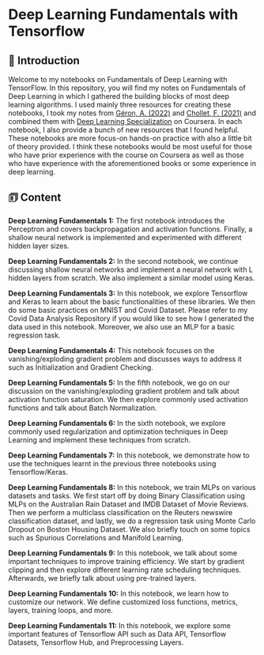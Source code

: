 # Deep Learning Fundamentals with Tensorflow

## 👋 Introduction

Welcome to my notebooks on Fundamentals of Deep Learning with TensorFlow. In this repository, you will find my notes on Fundamentals of Deep Learning in which I gathered the building blocks of most deep learning algorithms. I used mainly three resources for creating these notebooks, I took my notes from [Géron, A. (2022)]() and [Chollet, F. (2021)]() and combined them with [Deep Learning Specialization]() on Coursera. In each notebook, I also provide a bunch of new resources that I found helpful. These notebooks are more focus-on hands-on practice with also a little bit of theory provided. I think these notebooks would be most useful for those who have prior experience with the course on Coursera as well as those who have experience with the aforementioned books or some experience in deep learning. 

## 🗊 Content

**Deep Learning Fundamentals 1:** The first notebook introduces the Perceptron and covers backpropagation and activation functions. Finally, a shallow neural network is implemented and experimented with different hidden layer sizes.

**Deep Learning Fundamentals 2:** In the second notebook, we continue discussing shallow neural networks and implement a neural network with L hidden layers from scratch. We also implement a similar model using Keras.

**Deep Learning Fundamentals 3:** In this notebook, we explore Tensorflow and Keras to learn about the basic functionalities of these libraries. We then do some basic practices on MNIST and Covid Dataset. Please refer to my Covid Data Analysis Repository if you would like to see how I generated the data used in this notebook. Moreover, we also use an MLP for a basic regression task.

**Deep Learning Fundamentals 4:** This notebook focuses on the vanishing/exploding gradient problem and discusses ways to address it such as Initialization and Gradient Checking.

**Deep Learning Fundamentals 5:** In the fifth notebook, we go on our discussion on the vanishing/exploding gradient problem and talk about activation function saturation. We then explore commonly used activation functions and talk about Batch Normalization.

**Deep Learning Fundamentals 6:** In the sixth notebook, we explore commonly used regularization and optimization techniques in Deep Learning and implement these techniques from scratch.

**Deep Learning Fundamentals 7:** In this notebook, we demonstrate how to use the techniques learnt in the previous three notebooks using Tensorflow/Keras.

**Deep Learning Fundamentals 8:** In this notebook, we train MLPs on various datasets and tasks. We first start off by doing Binary Classification using MLPs on the Australian Rain Dataset and IMDB Dataset of Movie Reviews. Then we perform a multiclass classification on the Reuters newswire classification dataset, and lastly, we do a regression task using Monte Carlo Dropout on Boston Housing Dataset. We also briefly touch on some topics such as Spurious Correlations and Manifold Learning.

**Deep Learning Fundamentals 9:** In this notebook, we talk about some important techniques to improve training efficiency. We start by gradient clipping and then explore different learning rate scheduling techniques. Afterwards, we briefly talk about using pre-trained layers.

**Deep Learning Fundamentals 10:** In this notebook, we learn how to customize our network. We define customized loss functions, metrics, layers, training loops, and more.

**Deep Learning Fundamentals 11:** In this notebook, we explore some important features of Tensorflow API such as Data API, Tensorflow Datasets, Tensorflow Hub, and Preprocessing Layers. 


